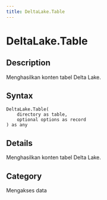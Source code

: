 ```yaml
---
title: DeltaLake.Table
---
```


# DeltaLake.Table


## Description

Menghasilkan konten tabel Delta Lake.


## Syntax

```powerquery
DeltaLake.Table(
    directory as table,
    optional options as record
) as any
```


## Details

Menghasilkan konten tabel Delta Lake.



## Category
Mengakses data
